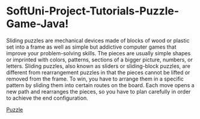 # SoftUni-Project-Tutorials-Puzzle-Game-Java!

Sliding puzzles are mechanical devices made of blocks of wood or plastic set into a frame as well as simple but addictive computer games that improve your problem-solving skills. The pieces are usually simple shapes or imprinted with colors, patterns, sections of a bigger picture, numbers, or letters.  Sliding puzzles, also known as sliders or sliding-block puzzles, are different from rearrangement puzzles in that the pieces cannot be lifted or removed from the frame. To win, you have to arrange them in a specific pattern by sliding them into certain routes on the board. Each move opens a new path and rearranges the pieces, so you have to plan carefully in order to achieve the end configuration.

[Puzzle](https://user-images.githubusercontent.com/65513534/196356565-00517b34-4ff6-4a5f-9fb3-3e731ab35227.gif)
